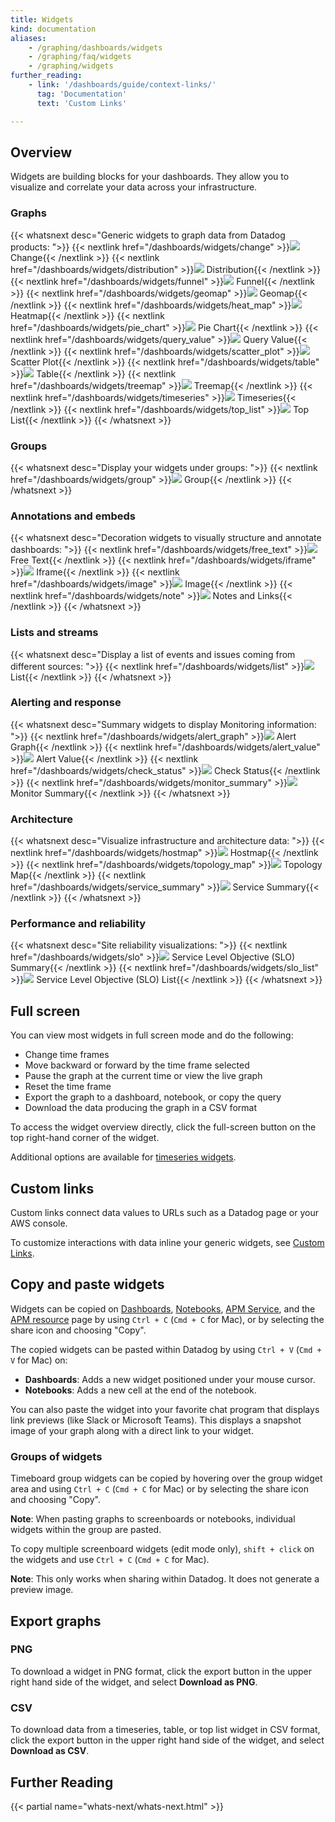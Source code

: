 ```yaml
---
title: Widgets
kind: documentation
aliases:
    - /graphing/dashboards/widgets
    - /graphing/faq/widgets
    - /graphing/widgets
further_reading:
    - link: '/dashboards/guide/context-links/'
      tag: 'Documentation'
      text: 'Custom Links'

---
```


## Overview

Widgets are building blocks for your dashboards. They allow you to visualize and correlate your data across your infrastructure.

### Graphs
{{< whatsnext desc="Generic widgets to graph data from Datadog products: ">}}
    {{< nextlink href="/dashboards/widgets/change" >}}<img src="/images/dashboards/widgets/icons/change_light_large.png" /> Change{{< /nextlink >}}
    {{< nextlink href="/dashboards/widgets/distribution" >}}<img src="/images/dashboards/widgets/icons/distribution_light_large.png" /> Distribution{{< /nextlink >}}
    {{< nextlink href="/dashboards/widgets/funnel" >}}<img src="/images/dashboards/widgets/icons/funnel_light_large.png" /> Funnel{{< /nextlink >}}
    {{< nextlink href="/dashboards/widgets/geomap" >}}<img src="/images/dashboards/widgets/icons/geomap_light_large.png" /> Geomap{{< /nextlink >}}
    {{< nextlink href="/dashboards/widgets/heat_map" >}}<img src="/images/dashboards/widgets/icons/heatmap_light_large.png" /> Heatmap{{< /nextlink >}}
    {{< nextlink href="/dashboards/widgets/pie_chart" >}}<img src="/images/dashboards/widgets/icons/pie_light_large.png" /> Pie Chart{{< /nextlink >}}
    {{< nextlink href="/dashboards/widgets/query_value" >}}<img src="/images/dashboards/widgets/icons/query-value_light_large.png" /> Query Value{{< /nextlink >}}
    {{< nextlink href="/dashboards/widgets/scatter_plot" >}}<img src="/images/dashboards/widgets/icons/scatter-plot_light_large.png" /> Scatter Plot{{< /nextlink >}}
    {{< nextlink href="/dashboards/widgets/table" >}}<img src="/images/dashboards/widgets/icons/table_light_large.png" /> Table{{< /nextlink >}}
    {{< nextlink href="/dashboards/widgets/treemap" >}}<img src="/images/dashboards/widgets/icons/treemap_light_large.png" /> Treemap{{< /nextlink >}}
    {{< nextlink href="/dashboards/widgets/timeseries" >}}<img src="/images/dashboards/widgets/icons/timeseries_light_large.png" /> Timeseries{{< /nextlink >}}
    {{< nextlink href="/dashboards/widgets/top_list" >}}<img src="/images/dashboards/widgets/icons/top-list_light_large.png" /> Top List{{< /nextlink >}}
{{< /whatsnext >}}

### Groups
{{< whatsnext desc="Display your widgets under groups: ">}}
    {{< nextlink href="/dashboards/widgets/group" >}}<img src="/images/dashboards/widgets/icons/placeholder_light_large.png" /> Group{{< /nextlink >}}
{{< /whatsnext >}}

### Annotations and embeds
{{< whatsnext desc="Decoration widgets to visually structure and annotate dashboards: ">}}
    {{< nextlink href="/dashboards/widgets/free_text" >}}<img src="/images/dashboards/widgets/icons/free-text_light_large.png" /> Free Text{{< /nextlink >}}
    {{< nextlink href="/dashboards/widgets/iframe" >}}<img src="/images/dashboards/widgets/icons/iframe_light_large.png" /> Iframe{{< /nextlink >}}
    {{< nextlink href="/dashboards/widgets/image" >}}<img src="/images/dashboards/widgets/icons/image_light_large.png" /> Image{{< /nextlink >}}
    {{< nextlink href="/dashboards/widgets/note" >}}<img src="/images/dashboards/widgets/icons/notes_light_large.png" /> Notes and Links{{< /nextlink >}}
{{< /whatsnext >}}

### Lists and streams
{{< whatsnext desc="Display a list of events and issues coming from different sources: ">}}
    {{< nextlink href="/dashboards/widgets/list" >}}<img src="/images/dashboards/widgets/icons/change_light_large.png" /> List{{< /nextlink >}}
{{< /whatsnext >}}

### Alerting and response
{{< whatsnext desc="Summary widgets to display Monitoring information: ">}}
    {{< nextlink href="/dashboards/widgets/alert_graph" >}}<img src="/images/dashboards/widgets/icons/alert-graph_light_large.png" /> Alert Graph{{< /nextlink >}}
    {{< nextlink href="/dashboards/widgets/alert_value" >}}<img src="/images/dashboards/widgets/icons/alert-value_light_large.png" /> Alert Value{{< /nextlink >}}
    {{< nextlink href="/dashboards/widgets/check_status" >}}<img src="/images/dashboards/widgets/icons/check-status_light_large.png" /> Check Status{{< /nextlink >}}
    {{< nextlink href="/dashboards/widgets/monitor_summary" >}}<img src="/images/dashboards/widgets/icons/monitor-summary_light_large.png" /> Monitor Summary{{< /nextlink >}}
{{< /whatsnext >}}

### Architecture
{{< whatsnext desc="Visualize infrastructure and architecture data: ">}}
    {{< nextlink href="/dashboards/widgets/hostmap" >}}<img src="/images/dashboards/widgets/icons/host-map_light_large.png" /> Hostmap{{< /nextlink >}}
    {{< nextlink href="/dashboards/widgets/topology_map" >}}<img src="/images/dashboards/widgets/icons/service-map_light_large.png" /> Topology Map{{< /nextlink >}}
    {{< nextlink href="/dashboards/widgets/service_summary" >}}<img src="/images/dashboards/widgets/icons/service-summary_light_large.png" /> Service Summary{{< /nextlink >}}
{{< /whatsnext >}}

### Performance and reliability
{{< whatsnext desc="Site reliability visualizations: ">}}
    {{< nextlink href="/dashboards/widgets/slo" >}}<img src="/images/dashboards/widgets/icons/slo-summary_light_large.png" /> Service Level Objective (SLO) Summary{{< /nextlink >}}
    {{< nextlink href="/dashboards/widgets/slo_list" >}}<img src="/images/dashboards/widgets/icons/slo-list_light_large.png" /> Service Level Objective (SLO) List{{< /nextlink >}}
{{< /whatsnext >}}

## Full screen

You can view most widgets in full screen mode and do the following:

* Change time frames
* Move backward or forward by the time frame selected
* Pause the graph at the current time or view the live graph
* Reset the time frame
* Export the graph to a dashboard, notebook, or copy the query
* Download the data producing the graph in a CSV format

To access the widget overview directly, click the full-screen button on the top right-hand corner of the widget.

Additional options are available for [timeseries widgets][1].

## Custom links

Custom links connect data values to URLs such as a Datadog page or your AWS console.

To customize interactions with data inline your generic widgets, see [Custom Links][2].

## Copy and paste widgets

Widgets can be copied on [Dashboards][3], [Notebooks][4], [APM Service][5], and the [APM resource][6] page by using `Ctrl + C` (`Cmd + C` for Mac), or by selecting the share icon and choosing "Copy".

The copied widgets can be pasted within Datadog by using `Ctrl + V` (`Cmd + V` for Mac) on:

* **Dashboards**: Adds a new widget positioned under your mouse cursor.
* **Notebooks**: Adds a new cell at the end of the notebook.

You can also paste the widget into your favorite chat program that displays link previews (like Slack or Microsoft Teams). This displays a snapshot image of your graph along with a direct link to your widget.

### Groups of widgets

Timeboard group widgets can be copied by hovering over the group widget area and using `Ctrl + C` (`Cmd + C` for Mac) or by selecting the share icon and choosing "Copy".

**Note**: When pasting graphs to screenboards or notebooks, individual widgets within the group are pasted.

To copy multiple screenboard widgets (edit mode only), `shift + click` on the widgets and use `Ctrl + C` (`Cmd + C` for Mac).

**Note**: This only works when sharing within Datadog. It does not generate a preview image.

## Export graphs

### PNG

To download a widget in PNG format, click the export button in the upper right hand side of the widget, and select **Download as PNG**.

### CSV

To download data from a timeseries, table, or top list widget in CSV format, click the export button in the upper right hand side of the widget, and select **Download as CSV**.

## Further Reading

{{< partial name="whats-next/whats-next.html" >}}

[1]: /dashboards/widgets/timeseries/#full-screen
[2]: /dashboards/guide/context-links/
[3]: /dashboards/
[4]: /notebooks/
[5]: /tracing/services/service_page/
[6]: /tracing/services/resource_page/
